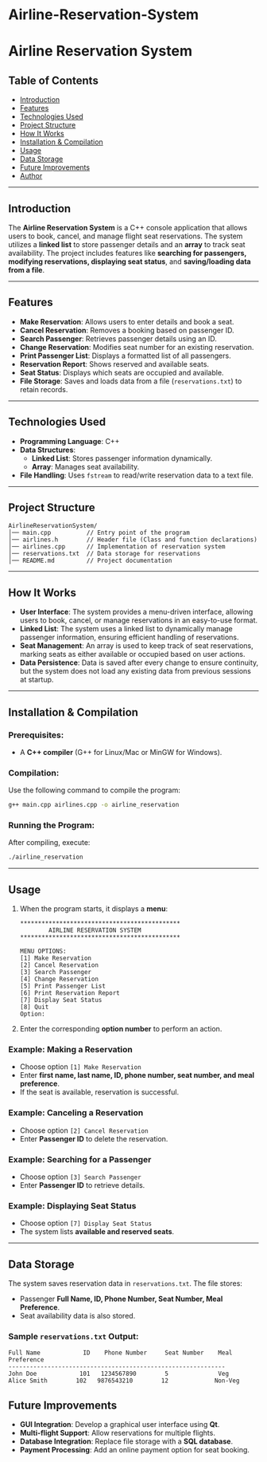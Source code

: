 # Airline-Reservation-System
# Airline Reservation System

## Table of Contents
- [Introduction](#introduction)
- [Features](#features)
- [Technologies Used](#technologies-used)
- [Project Structure](#project-structure)
- [How It Works](#how-it-works)
- [Installation & Compilation](#installation--compilation)
- [Usage](#usage)
- [Data Storage](#data-storage)
- [Future Improvements](#future-improvements)
- [Author](#author)

---

## Introduction

The **Airline Reservation System** is a C++ console application that allows users to book, cancel, and manage flight seat reservations. The system utilizes a **linked list** to store passenger details and an **array** to track seat availability. The project includes features like **searching for passengers, modifying reservations, displaying seat status**, and **saving/loading data from a file**.

---

## Features

- **Make Reservation**: Allows users to enter details and book a seat.
- **Cancel Reservation**: Removes a booking based on passenger ID.
- **Search Passenger**: Retrieves passenger details using an ID.
- **Change Reservation**: Modifies seat number for an existing reservation.
- **Print Passenger List**: Displays a formatted list of all passengers.
- **Reservation Report**: Shows reserved and available seats.
- **Seat Status**: Displays which seats are occupied and available.
- **File Storage**: Saves and loads data from a file (`reservations.txt`) to retain records.

---

## Technologies Used

- **Programming Language**: C++
- **Data Structures**:
  - **Linked List**: Stores passenger information dynamically.
  - **Array**: Manages seat availability.
- **File Handling**: Uses `fstream` to read/write reservation data to a text file.

---

## Project Structure

```
AirlineReservationSystem/
│── main.cpp          // Entry point of the program
│── airlines.h        // Header file (Class and function declarations)
│── airlines.cpp      // Implementation of reservation system
│── reservations.txt  // Data storage for reservations
│── README.md         // Project documentation
```

---

## How It Works
- **User Interface**: The system provides a menu-driven interface, allowing users to book, cancel, or manage reservations in an easy-to-use format.
- **Linked List**: The system uses a linked list to dynamically manage passenger information, ensuring efficient handling of reservations.
- **Seat Management**: An array is used to keep track of seat reservations, marking seats as either available or occupied based on user actions.
- **Data Persistence**: Data is saved after every change to ensure continuity, but the system does not load any existing data from previous sessions at startup.

---

## Installation & Compilation

### Prerequisites:
- A **C++ compiler** (G++ for Linux/Mac or MinGW for Windows).

### Compilation:
Use the following command to compile the program:

```sh
g++ main.cpp airlines.cpp -o airline_reservation
```

### Running the Program:
After compiling, execute:

```sh
./airline_reservation
```

---

## Usage

1. When the program starts, it displays a **menu**:
   ```
   *********************************************
           AIRLINE RESERVATION SYSTEM
   *********************************************

   MENU OPTIONS:
   [1] Make Reservation
   [2] Cancel Reservation
   [3] Search Passenger
   [4] Change Reservation
   [5] Print Passenger List
   [6] Print Reservation Report
   [7] Display Seat Status
   [8] Quit
   Option:
   ```
2. Enter the corresponding **option number** to perform an action.

### Example: Making a Reservation
- Choose option `[1] Make Reservation`
- Enter **first name, last name, ID, phone number, seat number, and meal preference**.
- If the seat is available, reservation is successful.

### Example: Canceling a Reservation
- Choose option `[2] Cancel Reservation`
- Enter **Passenger ID** to delete the reservation.

### Example: Searching for a Passenger
- Choose option `[3] Search Passenger`
- Enter **Passenger ID** to retrieve details.

### Example: Displaying Seat Status
- Choose option `[7] Display Seat Status`
- The system lists **available and reserved seats**.

---

## Data Storage

The system saves reservation data in `reservations.txt`. The file stores:
- Passenger **Full Name, ID, Phone Number, Seat Number, Meal Preference**.
- Seat availability data is also stored.

### Sample `reservations.txt` Output:
```
Full Name            ID    Phone Number     Seat Number    Meal Preference
-------------------------------------------------------------
John Doe            101   1234567890        5              Veg
Alice Smith        102   9876543210        12             Non-Veg
```


## Future Improvements

- **GUI Integration**: Develop a graphical user interface using **Qt**.
- **Multi-flight Support**: Allow reservations for multiple flights.
- **Database Integration**: Replace file storage with a **SQL database**.
- **Payment Processing**: Add an online payment option for seat booking.
